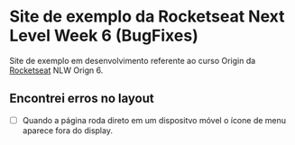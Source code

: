 # Site de exemplo da Rocketseat Next Level Week 6 (BugFixes)
Site de exemplo em desenvolvimento referente ao curso Origin da [Rocketseat](https://rocketseat.com.br/) NLW Orign 6.
## Encontrei erros no layout 
-[ ] Quando a página roda direto em um dispositvo móvel o ícone de menu aparece fora do display.
